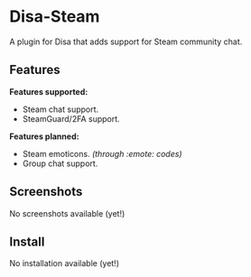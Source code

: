Disa-Steam
==========
A plugin for Disa that adds support for Steam community chat.

Features
--------
**Features supported:**
- Steam chat support.
- SteamGuard/2FA support.

**Features planned:**
- Steam emoticons. *(through :emote: codes)*
- Group chat support.

Screenshots
-----------
No screenshots available (yet!)

Install
-------
No installation available (yet!)